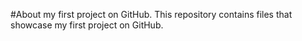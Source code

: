 #About my first project on GitHub.
This repository contains files that showcase my first project on GitHub.
